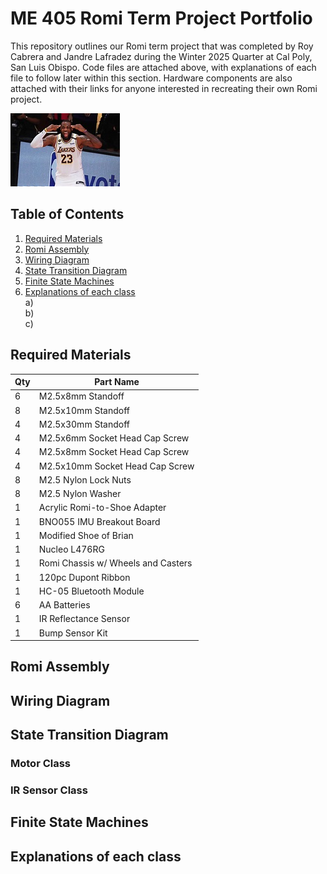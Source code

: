 # **ME 405 Romi Term Project Portfolio**
This repository outlines our Romi term project that was completed by Roy Cabrera and Jandre Lafradez during the Winter 2025 Quarter at Cal Poly, San Luis Obispo. Code files are attached above, with explanations of each file to follow later within this section. Hardware components are also attached with their links for anyone interested in recreating their own Romi project.   
  
![lebron](lbj.jpg)
## **Table of Contents**
1) [Required Materials](#required-materials)  
2) [Romi Assembly](#romi-assembly)  
3) [Wiring Diagram](#wiring-diagram)  
4) [State Transition Diagram](#state-transition-diagram)  
5) [Finite State Machines](#finite-state-machines)  
6) [Explanations of each class](#explanations-of-each-class)  
  a)  
  b)  
  c)

## **Required Materials**  
| Qty | Part Name |  
|----|------------------|  
|6|M2.5x8mm Standoff|  
|8|M2.5x10mm Standoff|
|4|M2.5x30mm Standoff|
|4|M2.5x6mm Socket Head Cap Screw|
|4|M2.5x8mm Socket Head Cap Screw|
|4|M2.5x10mm Socket Head Cap Screw|
|8|M2.5 Nylon Lock Nuts|
|8|M2.5 Nylon Washer|
|1|Acrylic Romi-to-Shoe Adapter|
|1|BNO055 IMU Breakout Board|
|1|Modified Shoe of Brian|
|1|Nucleo L476RG|
|1|Romi Chassis w/ Wheels and Casters|
|1|120pc Dupont Ribbon|
|1|HC-05 Bluetooth Module|
|6|AA Batteries|
|1|IR Reflectance Sensor|
|1|Bump Sensor Kit|

## **Romi Assembly**
## **Wiring Diagram**
## **State Transition Diagram**
### **Motor Class**
### **IR Sensor Class**
## **Finite State Machines**
## **Explanations of each class**



